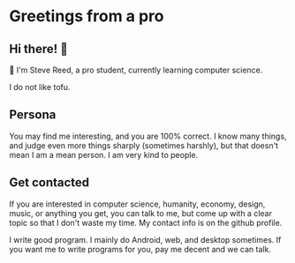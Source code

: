 # Greetings from a pro

## Hi there! 👏

🤔 I'm Steve Reed, a pro student, currently learning computer science.

I do not like tofu.

## Persona

You may find me interesting, and you are 100% correct.
I know many things, and judge even more things sharply (sometimes harshly),
but that doesn't mean I am a mean person. I am very kind to people.

## Get contacted

If you are interested in computer science, humanity, economy, design, music,
or anything you get, you can talk to me, but come up with a clear topic so that
I don't waste my time. My contact info is on the github profile.

I write good program. I mainly do Android, web, and desktop sometimes.
If you want me to write programs for you, pay me decent and we can talk.

